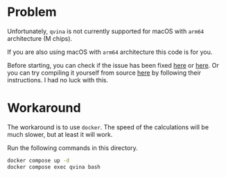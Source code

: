 # Problem

Unfortunately, `qvina` is not currently supported for macOS with `arm64` architecture (M chips).

If you are also using macOS with `arm64` architecture this code is for you.

Before starting, you can check if the issue has been fixed
 [here](https://github.com/ccsb-scripps/AutoDock-Vina/issues/84) or [here](https://github.com/dmlc/dgl/issues/3915). Or you can try compiling it yourself from source [here](https://github.com/QVina/qvina) by following their instructions. I had no luck with this.

# Workaround

The workaround is to use `docker`.
The speed of the calculations will be much slower, but at least it will work.

Run the following commands in this directory.

```bash
docker compose up -d
docker compose exec qvina bash
```
